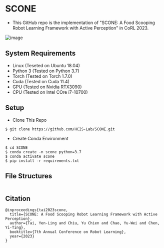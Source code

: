 # SCONE

- This GitHub repo is the implementation of "SCONE: A Food Scooping Robot Learning Framework with Active Perception" in CoRL 2023.

![image](images/sample.gif)

## System Requirements
- Linux (Teseted on Ubuntu 18.04)
- Python 3 (Tested on Python 3.7)
- Torch (Tested on Torch 1.7.0)
- Cuda (Tested on Cuda 11.4)
- GPU (Tested on Nvidia RTX3090)
- CPU (Tested on Intel COre i7-10700)

## Setup
- Clone This Repo
```
$ git clone https://github.com/HCIS-Lab/SCONE.git
```
- Create Conda Environment
```
$ cd SCONE
$ conda create -n scone python=3.7
$ conda activate scone
$ pip install -r requirements.txt
```

## File Structures
```
```

## Citation
```
@inproceedings{tai2023scone,
  title={SCONE: A Food Scooping Robot Learning Framework with Active Perception},
  author={Tai, Yen-Ling and Chiu, Yu Chien and Chao, Yu-Wei and Chen, Yi-Ting},
  booktitle={7th Annual Conference on Robot Learning},
  year={2023}
}
```
